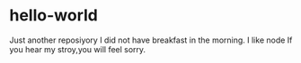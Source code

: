 # hello-world
Just another reposiyory
I did not have breakfast in the morning.
I like node
If you hear my stroy,you will feel sorry.
